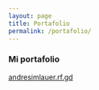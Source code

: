 ```yaml
---
layout: page
title: Portafolio
permalink: /portafolio/
---
```


### Mi portafolio

[andresimlauer.rf.gd](http://andresimlauer.rf.gd)
